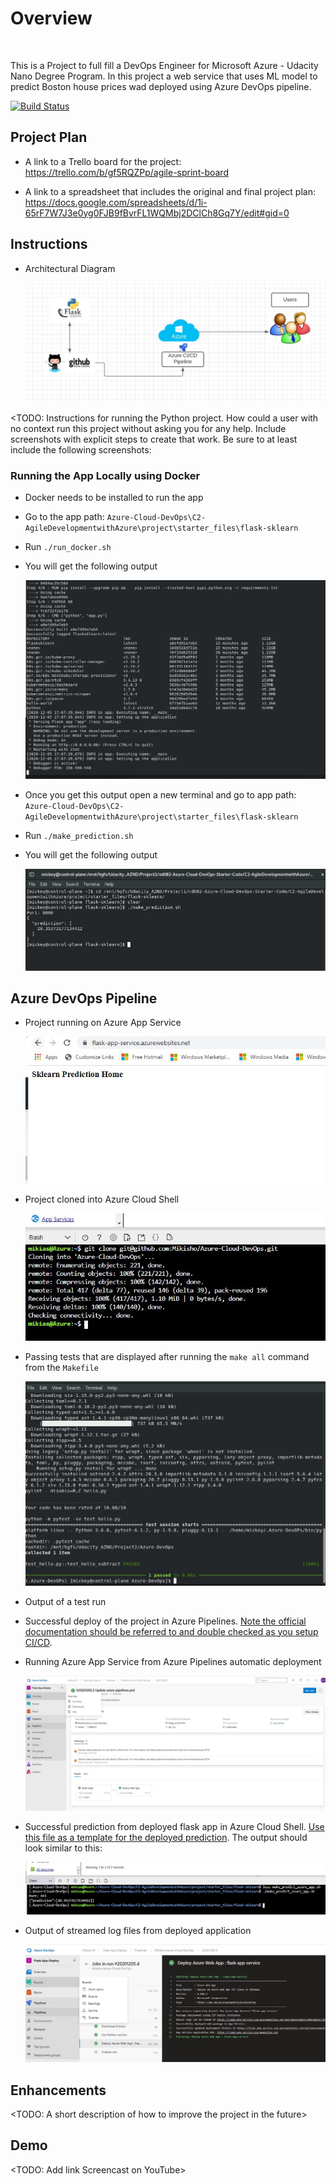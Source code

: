 # Overview
<br />

This is a Project to full fill a DevOps Engineer for Microsoft Azure - Udacity Nano Degree Program. In this project a web service that uses ML model to predict Boston house
prices wad deployed using Azure DevOps pipeline.

[![Build Status](https://dev.azure.com/mikiye-24/Flask-App-Deploy/_apis/build/status/Mikisho.Azure-Cloud-DevOps?branchName=master)](https://dev.azure.com/mikiye-24/Flask-App-Deploy/_build/latest?definitionId=2&branchName=master)

## Project Plan

* A link to a Trello board for the project:
  https://trello.com/b/gf5RQZPp/agile-sprint-board

* A link to a spreadsheet that includes the original and final project plan:
  https://docs.google.com/spreadsheets/d/1i-65rF7W7J3e0yg0FJB9fBvrFL1WQMbj2DClCh8Gq7Y/edit#gid=0

## Instructions

* Architectural Diagram  
  
  ![Architectural Diagram img file](https://github.com/Mikisho/Azure-Cloud-DevOps/blob/master/C2-AgileDevelopmentwithAzure/project/starter_files/Screenshots/Arch-Diag.JPG)

<TODO:  Instructions for running the Python project.  How could a user with no context run this project without asking you for any help.  Include screenshots with explicit steps to create that work. Be sure to at least include the following screenshots:

### Running the App Locally using Docker

* Docker needs to be installed to run the app
* Go to the app path: `Azure-Cloud-DevOps\C2-AgileDevelopmentwithAzure\project\starter_files\flask-sklearn`
* Run `./run_docker.sh`

* You will get the following output
  
  ![Docker output img file](https://github.com/Mikisho/Azure-Cloud-DevOps/blob/master/C2-AgileDevelopmentwithAzure/project/starter_files/Screenshots/run_docker_local.JPG)

* Once you get this output open a new terminal and go to app path: `Azure-Cloud-DevOps\C2-AgileDevelopmentwithAzure\project\starter_files\flask-sklearn`

* Run `./make_prediction.sh`

* You will get the following output

  ![local prediction img file](https://github.com/Mikisho/Azure-Cloud-DevOps/blob/master/C2-AgileDevelopmentwithAzure/project/starter_files/Screenshots/local_predic_output.JPG)

## Azure DevOps Pipeline

* Project running on Azure App Service

  ![Azure App service img file](https://github.com/Mikisho/Azure-Cloud-DevOps/blob/master/C2-AgileDevelopmentwithAzure/project/starter_files/Screenshots/AZ_deployed-app.JPG)

* Project cloned into Azure Cloud Shell

  ![Cloudshell img file](https://github.com/Mikisho/Azure-Cloud-DevOps/blob/master/C2-AgileDevelopmentwithAzure/project/starter_files/Screenshots/Cloned_AZ_cloudshell.JPG)

* Passing tests that are displayed after running the `make all` command from the `Makefile`

  ![Passing tests img file](https://github.com/Mikisho/Azure-Cloud-DevOps/blob/master/C2-AgileDevelopmentwithAzure/project/starter_files/Screenshots/Make_passed.JPG)

* Output of a test run
  

* Successful deploy of the project in Azure Pipelines.  [Note the official documentation should be referred to and double checked as you setup CI/CD](https://docs.microsoft.com/en-us/azure/devops/pipelines/ecosystems/python-webapp?view=azure-devops).

* Running Azure App Service from Azure Pipelines automatic deployment

  ![Azureapp img file](https://github.com/Mikisho/Azure-Cloud-DevOps/blob/master/C2-AgileDevelopmentwithAzure/project/starter_files/Screenshots/AZ_CI-CD_Working.JPG)

* Successful prediction from deployed flask app in Azure Cloud Shell.  [Use this file as a template for the deployed prediction](https://github.com/Mikisho/Azure-Cloud-DevOps/tree/master/C2-AgileDevelopmentwithAzure/project/starter_files/flask-sklearnmake_predict_azure_app.sh).
The output should look similar to this:

  ![prediction output img file](https://github.com/Mikisho/Azure-Cloud-DevOps/blob/master/C2-AgileDevelopmentwithAzure/project/starter_files/Screenshots/predict_app.JPG)


* Output of streamed log files from deployed application

  ![log output img file](https://github.com/Mikisho/Azure-Cloud-DevOps/blob/master/C2-AgileDevelopmentwithAzure/project/starter_files/Screenshots/log_output.JPG)

> 

## Enhancements

<TODO: A short description of how to improve the project in the future>

## Demo 

<TODO: Add link Screencast on YouTube>


